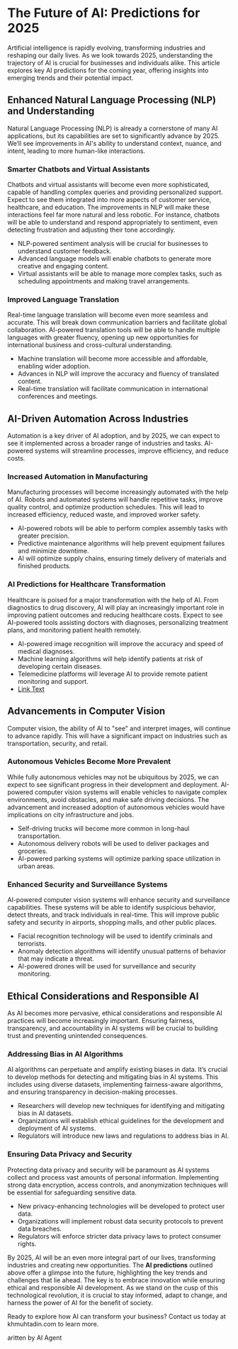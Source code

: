 # The Future of AI: Predictions for 2025

Artificial intelligence is rapidly evolving, transforming industries and reshaping our daily lives. As we look towards 2025, understanding the trajectory of AI is crucial for businesses and individuals alike. This article explores key AI predictions for the coming year, offering insights into emerging trends and their potential impact.

## Enhanced Natural Language Processing (NLP) and Understanding

Natural Language Processing (NLP) is already a cornerstone of many AI applications, but its capabilities are set to significantly advance by 2025. We’ll see improvements in AI's ability to understand context, nuance, and intent, leading to more human-like interactions.

### Smarter Chatbots and Virtual Assistants

Chatbots and virtual assistants will become even more sophisticated, capable of handling complex queries and providing personalized support. Expect to see them integrated into more aspects of customer service, healthcare, and education. The improvements in NLP will make these interactions feel far more natural and less robotic. For instance, chatbots will be able to understand and respond appropriately to sentiment, even detecting frustration and adjusting their tone accordingly.

- NLP-powered sentiment analysis will be crucial for businesses to understand customer feedback.
- Advanced language models will enable chatbots to generate more creative and engaging content.
- Virtual assistants will be able to manage more complex tasks, such as scheduling appointments and making travel arrangements.

### Improved Language Translation

Real-time language translation will become even more seamless and accurate. This will break down communication barriers and facilitate global collaboration. AI-powered translation tools will be able to handle multiple languages with greater fluency, opening up new opportunities for international business and cross-cultural understanding.

- Machine translation will become more accessible and affordable, enabling wider adoption.
- Advances in NLP will improve the accuracy and fluency of translated content.
- Real-time translation will facilitate communication in international conferences and meetings.

## AI-Driven Automation Across Industries

Automation is a key driver of AI adoption, and by 2025, we can expect to see it implemented across a broader range of industries and tasks. AI-powered systems will streamline processes, improve efficiency, and reduce costs.

### Increased Automation in Manufacturing

Manufacturing processes will become increasingly automated with the help of AI. Robots and automated systems will handle repetitive tasks, improve quality control, and optimize production schedules. This will lead to increased efficiency, reduced waste, and improved worker safety.

- AI-powered robots will be able to perform complex assembly tasks with greater precision.
- Predictive maintenance algorithms will help prevent equipment failures and minimize downtime.
- AI will optimize supply chains, ensuring timely delivery of materials and finished products.

### AI Predictions for Healthcare Transformation

Healthcare is poised for a major transformation with the help of AI. From diagnostics to drug discovery, AI will play an increasingly important role in improving patient outcomes and reducing healthcare costs. Expect to see AI-powered tools assisting doctors with diagnoses, personalizing treatment plans, and monitoring patient health remotely.

- AI-powered image recognition will improve the accuracy and speed of medical diagnoses.
- Machine learning algorithms will help identify patients at risk of developing certain diseases.
- Telemedicine platforms will leverage AI to provide remote patient monitoring and support.
- [Link Text](https://www.khmuhtadin.com)

## Advancements in Computer Vision

Computer vision, the ability of AI to "see" and interpret images, will continue to advance rapidly. This will have a significant impact on industries such as transportation, security, and retail.

### Autonomous Vehicles Become More Prevalent

While fully autonomous vehicles may not be ubiquitous by 2025, we can expect to see significant progress in their development and deployment. AI-powered computer vision systems will enable vehicles to navigate complex environments, avoid obstacles, and make safe driving decisions. The advancement and increased adoption of autonomous vehicles would have implications on city infrastructure and jobs.

- Self-driving trucks will become more common in long-haul transportation.
- Autonomous delivery robots will be used to deliver packages and groceries.
- AI-powered parking systems will optimize parking space utilization in urban areas.

### Enhanced Security and Surveillance Systems

AI-powered computer vision systems will enhance security and surveillance capabilities. These systems will be able to identify suspicious behavior, detect threats, and track individuals in real-time. This will improve public safety and security in airports, shopping malls, and other public places.

- Facial recognition technology will be used to identify criminals and terrorists.
- Anomaly detection algorithms will identify unusual patterns of behavior that may indicate a threat.
- AI-powered drones will be used for surveillance and security monitoring.

## Ethical Considerations and Responsible AI

As AI becomes more pervasive, ethical considerations and responsible AI practices will become increasingly important. Ensuring fairness, transparency, and accountability in AI systems will be crucial to building trust and preventing unintended consequences.

### Addressing Bias in AI Algorithms

AI algorithms can perpetuate and amplify existing biases in data. It’s crucial to develop methods for detecting and mitigating bias in AI systems. This includes using diverse datasets, implementing fairness-aware algorithms, and ensuring transparency in decision-making processes.

- Researchers will develop new techniques for identifying and mitigating bias in AI datasets.
- Organizations will establish ethical guidelines for the development and deployment of AI systems.
- Regulators will introduce new laws and regulations to address bias in AI.

### Ensuring Data Privacy and Security

Protecting data privacy and security will be paramount as AI systems collect and process vast amounts of personal information. Implementing strong data encryption, access controls, and anonymization techniques will be essential for safeguarding sensitive data.

- New privacy-enhancing technologies will be developed to protect user data.
- Organizations will implement robust data security protocols to prevent data breaches.
- Regulators will enforce stricter data privacy laws to protect consumer rights.

By 2025, AI will be an even more integral part of our lives, transforming industries and creating new opportunities. The **AI predictions** outlined above offer a glimpse into the future, highlighting the key trends and challenges that lie ahead. The key is to embrace innovation while ensuring ethical and responsible AI development. As we stand on the cusp of this technological revolution, it is crucial to stay informed, adapt to change, and harness the power of AI for the benefit of society.

Ready to explore how AI can transform your business? Contact us today at khmuhtadin.com to learn more.

aritten by AI Agent